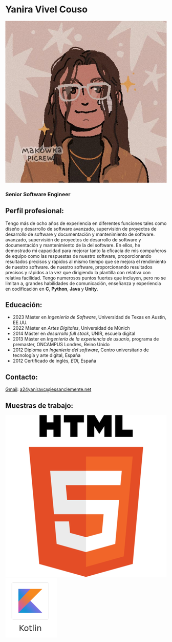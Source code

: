 # Yanira Vivel Couso
![Me](./images/yo.jpg)

### Senior Software Engineer

## Perfil profesional:
Tengo más de ocho años de experiencia en diferentes funciones tales como diseño y desarrollo de software avanzado, supervisión de proyectos de desarrollo de software y documentación y mantenimiento de software.
avanzado, supervisión de proyectos de desarrollo de software y documentación y mantenimiento de la
del software. En ellos, he demostrado mi capacidad para mejorar tanto la eficacia de mis compañeros de equipo como las respuestas de nuestro software, proporcionando resultados precisos y rápidos al mismo tiempo que se mejora el rendimiento de nuestro software.
de nuestro software, proporcionando resultados precisos y rápidos a la vez que dirigiendo la plantilla con relativa
con relativa facilidad. Tengo numerosos puntos fuertes que incluyen, pero no se limitan a, grandes habilidades de comunicación, enseñanza
y experiencia en codificación en **C**, **Python**, **Java** y **Unity**.

## Educación:
- 2023 Máster en *Ingeniería de Software*, Universidad de Texas en Austin, EE.UU.
- 2022 Máster en *Artes Digitales*, Universidad de Múnich
- 2014 Máster en *desarrollo full stack*, UNIR, escuela digital
- 2013 Máster en *Ingeniería de la experiencia de usuario*, programa de premaster, ONCAMPUS Londres, Reino Unido
- 2012 Diploma en *Ingeniería del software*, Centro universitario de tecnología y arte digital, España
- 2012 Certificado de inglés, *EOI*, España

## Contacto:
[Gmail](https://workspace.google.com/intl/es-419/gmail/): a24yaniravc@iessanclemente.net

## Muestras de trabajo:
[![HTML, CSS Y KOTLIN](./images/HTML.png)](./cv.md)
[![KOTLIN](./images/KOTLIN.png)](https://github.com/a24yaniravc/adivina_un_numero)
